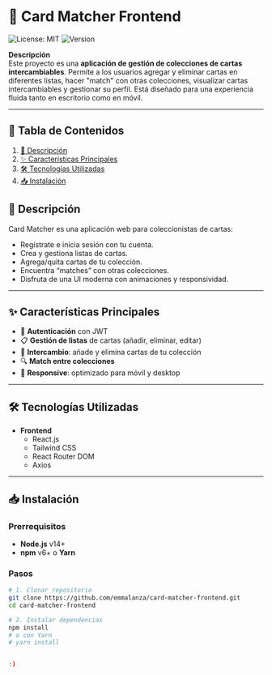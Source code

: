 # 🎴 Card Matcher Frontend

![License: MIT](https://img.shields.io/badge/License-MIT-blue.svg) ![Version](https://img.shields.io/badge/version-1.0.0-green)

**Descripción**  
Este proyecto es una **aplicación de gestión de colecciones de cartas intercambiables**. Permite a los usuarios agregar y eliminar cartas en diferentes listas, hacer "match" con otras colecciones, visualizar cartas intercambiables y gestionar su perfil. Está diseñado para una experiencia fluida tanto en escritorio como en móvil.

---

## 📑 Tabla de Contenidos

1. [🚀 Descripción](#🚀-descripción)  
2. [✨ Características Principales](#✨-características-principales)  
3. [🛠️ Tecnologías Utilizadas](#🛠️-tecnologías-utilizadas)  
4. [📥 Instalación](#📥-instalación)  


## 🚀 Descripción

Card Matcher es una aplicación web para coleccionistas de cartas:  
- Regístrate e inicia sesión con tu cuenta.  
- Crea y gestiona listas de cartas.  
- Agrega/quita cartas de tu colección.  
- Encuentra “matches” con otras colecciones.  
- Disfruta de una UI moderna con animaciones y responsividad.

---

## ✨ Características Principales

- 🔐 **Autenticación** con JWT  
- 📋 **Gestión de listas** de cartas (añadir, eliminar, editar)  
- 🔄 **Intercambio**: añade y elimina cartas de tu colección  
- 🔍 **Match entre colecciones**  
- 📱 **Responsive**: optimizado para móvil y desktop  

---

## 🛠️ Tecnologías Utilizadas

- **Frontend**  
  - React.js  
  - Tailwind CSS  
  - React Router DOM  
  - Axios  

---

## 📥 Instalación

### Prerrequisitos

- **Node.js** v14+  
- **npm** v6+ o **Yarn**

### Pasos

```bash
# 1. Clonar repositorio
git clone https://github.com/emmalanza/card-matcher-frontend.git
cd card-matcher-frontend

# 2. Instalar dependencias
npm install
# o con Yarn
# yarn install


:)


